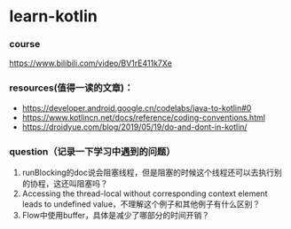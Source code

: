 # learn-kotlin

### course
https://www.bilibili.com/video/BV1rE411k7Xe

### resources(值得一读的文章)：
- https://developer.android.google.cn/codelabs/java-to-kotlin#0
- https://www.kotlincn.net/docs/reference/coding-conventions.html
- https://droidyue.com/blog/2019/05/19/do-and-dont-in-kotlin/

### question（记录一下学习中遇到的问题）
1. runBlocking的doc说会阻塞线程，但是阻塞的时候这个线程还可以去执行别的协程，这还叫阻塞吗？
2. Accessing the thread-local without corresponding context element leads to undefined value，不理解这个例子和其他例子有什么区别？
3. Flow中使用buffer，具体是减少了哪部分的时间开销？